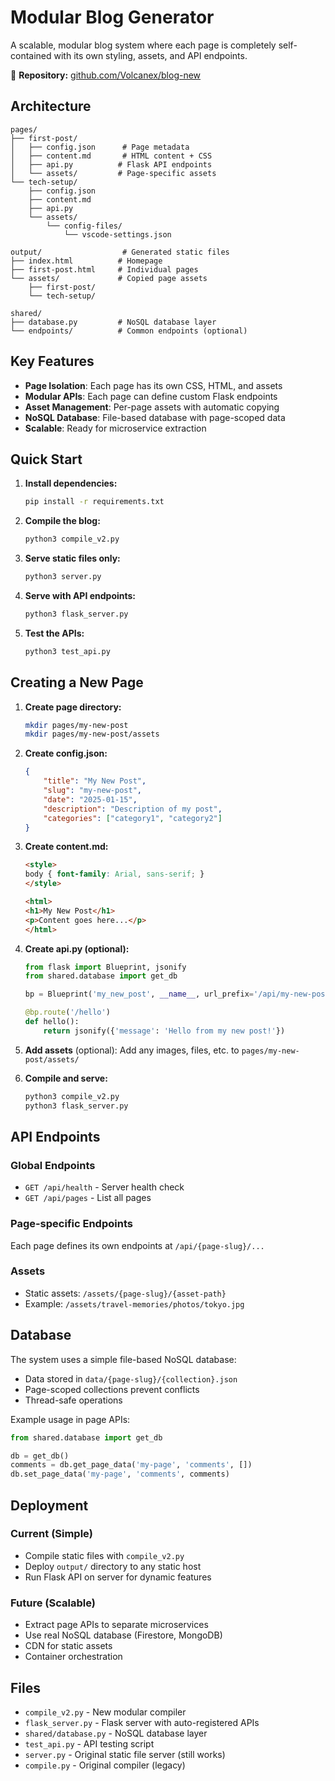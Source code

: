 # Modular Blog Generator

A scalable, modular blog system where each page is completely self-contained with its own styling, assets, and API endpoints.

🔗 **Repository:** [github.com/Volcanex/blog-new](https://github.com/Volcanex/blog-new)

## Architecture

```
pages/
├── first-post/
│   ├── config.json      # Page metadata
│   ├── content.md       # HTML content + CSS
│   ├── api.py          # Flask API endpoints
│   └── assets/         # Page-specific assets
└── tech-setup/
    ├── config.json
    ├── content.md  
    ├── api.py
    └── assets/
        └── config-files/
            └── vscode-settings.json

output/                  # Generated static files
├── index.html          # Homepage
├── first-post.html     # Individual pages  
└── assets/             # Copied page assets
    ├── first-post/
    └── tech-setup/

shared/
├── database.py         # NoSQL database layer
└── endpoints/          # Common endpoints (optional)
```

## Key Features

- **Page Isolation**: Each page has its own CSS, HTML, and assets
- **Modular APIs**: Each page can define custom Flask endpoints
- **Asset Management**: Per-page assets with automatic copying
- **NoSQL Database**: File-based database with page-scoped data
- **Scalable**: Ready for microservice extraction

## Quick Start

1. **Install dependencies:**
   ```bash
   pip install -r requirements.txt
   ```

2. **Compile the blog:**
   ```bash
   python3 compile_v2.py
   ```

3. **Serve static files only:**
   ```bash
   python3 server.py
   ```

4. **Serve with API endpoints:**
   ```bash
   python3 flask_server.py
   ```

5. **Test the APIs:**
   ```bash
   python3 test_api.py
   ```

## Creating a New Page

1. **Create page directory:**
   ```bash
   mkdir pages/my-new-post
   mkdir pages/my-new-post/assets
   ```

2. **Create config.json:**
   ```json
   {
       "title": "My New Post",
       "slug": "my-new-post", 
       "date": "2025-01-15",
       "description": "Description of my post",
       "categories": ["category1", "category2"]
   }
   ```

3. **Create content.md:**
   ```html
   <style>
   body { font-family: Arial, sans-serif; }
   </style>

   <html>
   <h1>My New Post</h1>
   <p>Content goes here...</p>
   </html>
   ```

4. **Create api.py (optional):**
   ```python
   from flask import Blueprint, jsonify
   from shared.database import get_db

   bp = Blueprint('my_new_post', __name__, url_prefix='/api/my-new-post')

   @bp.route('/hello')
   def hello():
       return jsonify({'message': 'Hello from my new post!'})
   ```

5. **Add assets** (optional):
   Add any images, files, etc. to `pages/my-new-post/assets/`

6. **Compile and serve:**
   ```bash
   python3 compile_v2.py
   python3 flask_server.py
   ```

## API Endpoints

### Global Endpoints
- `GET /api/health` - Server health check
- `GET /api/pages` - List all pages

### Page-specific Endpoints
Each page defines its own endpoints at `/api/{page-slug}/...`

### Assets
- Static assets: `/assets/{page-slug}/{asset-path}`
- Example: `/assets/travel-memories/photos/tokyo.jpg`

## Database

The system uses a simple file-based NoSQL database:
- Data stored in `data/{page-slug}/{collection}.json`
- Page-scoped collections prevent conflicts
- Thread-safe operations

Example usage in page APIs:
```python
from shared.database import get_db

db = get_db()
comments = db.get_page_data('my-page', 'comments', [])
db.set_page_data('my-page', 'comments', comments)
```

## Deployment

### Current (Simple)
- Compile static files with `compile_v2.py`
- Deploy `output/` directory to any static host
- Run Flask API on server for dynamic features

### Future (Scalable)
- Extract page APIs to separate microservices
- Use real NoSQL database (Firestore, MongoDB)
- CDN for static assets
- Container orchestration

## Files

- `compile_v2.py` - New modular compiler
- `flask_server.py` - Flask server with auto-registered APIs
- `shared/database.py` - NoSQL database layer
- `test_api.py` - API testing script
- `server.py` - Original static file server (still works)
- `compile.py` - Original compiler (legacy)